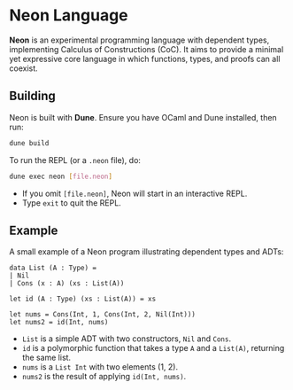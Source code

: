 # Neon Language

**Neon** is an experimental programming language with dependent types, implementing Calculus of Constructions (CoC). It aims to provide a minimal yet expressive core language in which functions, types, and proofs can all coexist.


## Building

Neon is built with **Dune**. Ensure you have OCaml and Dune installed, then run:

```bash
dune build
```

To run the REPL (or a `.neon` file), do:

```bash
dune exec neon [file.neon]
```

- If you omit `[file.neon]`, Neon will start in an interactive REPL.
- Type `exit` to quit the REPL.

## Example

A small example of a Neon program illustrating dependent types and ADTs:

```neon
data List (A : Type) =
| Nil
| Cons (x : A) (xs : List(A))

let id (A : Type) (xs : List(A)) = xs

let nums = Cons(Int, 1, Cons(Int, 2, Nil(Int)))
let nums2 = id(Int, nums)
```

- `List` is a simple ADT with two constructors, `Nil` and `Cons`.
- `id` is a polymorphic function that takes a type `A` and a `List(A)`, returning the same list.
- `nums` is a `List Int` with two elements (1, 2).
- `nums2` is the result of applying `id(Int, nums)`.
